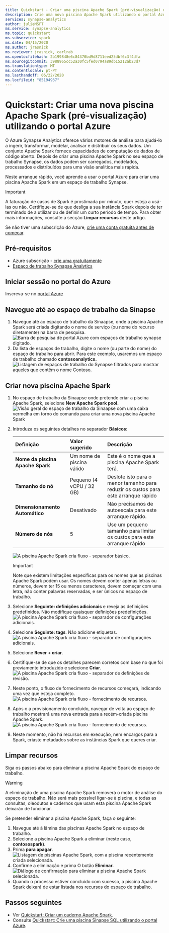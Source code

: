 ```yaml
---
title: Quickstart - Criar uma piscina Apache Spark (pré-visualização) utilizando o portal Azure
description: Crie uma nova piscina Apache Spark utilizando o portal Azure seguindo os passos deste guia.
services: synapse-analytics
author: julieMSFT
ms.service: synapse-analytics
ms.topic: quickstart
ms.subservice: spark
ms.date: 04/15/2020
ms.author: jrasnick
ms.reviewer: jrasnick, carlrab
ms.openlocfilehash: 2b199848e6c84370bd9d8711eed25dbf6c3f4dfa
ms.sourcegitcommit: 3988965cc52a30fc5fed0794a89db15212ab23d7
ms.translationtype: MT
ms.contentlocale: pt-PT
ms.lasthandoff: 06/22/2020
ms.locfileid: "85194937"
---
```

# <a name="quickstart-create-a-new-apache-spark-pool-preview-using-the-azure-portal"></a>Quickstart: Criar uma nova piscina Apache Spark (pré-visualização) utilizando o portal Azure

O Azure Synapse Analytics oferece vários motores de análise para ajudá-lo a ingerir, transformar, modelar, analisar e distribuir os seus dados. Um conjunto Apache Spark fornece capacidades de computação de dados de código aberto. Depois de criar uma piscina Apache Spark no seu espaço de trabalho Synapse, os dados podem ser carregados, modelados, processados e distribuídos para uma visão analítica mais rápida.

Neste arranque rápido, você aprende a usar o portal Azure para criar uma piscina Apache Spark em um espaço de trabalho Synapse.

> [!IMPORTANT]
> A faturação de casos de Spark é prostimada por minuto, quer esteja a usá-las ou não. Certifique-se de que desliga a sua instância Spark depois de ter terminado de a utilizar ou de definir um curto período de tempo. Para obter mais informações, consulte a secção **Limpar recursos** deste artigo.

Se não tiver uma subscrição do Azure, [crie uma conta gratuita antes de começar](https://azure.microsoft.com/free/).

## <a name="prerequisites"></a>Pré-requisitos

- Azure subscrição - [crie uma gratuitamente](https://azure.microsoft.com/free/)
- [Espaço de trabalho Synapse Analytics](quickstart-create-workspace.md)

## <a name="sign-in-to-the-azure-portal"></a>Iniciar sessão no portal do Azure

Inscreva-se no [portal Azure](https://portal.azure.com/)

## <a name="navigate-to-the-synapse-workspace"></a>Navegue até ao espaço de trabalho da Sinapse 
1. Navegue até ao espaço de trabalho da Sinaapse, onde a piscina Apache Spark será criada digitando o nome de serviço (ou nome do recurso diretamente) na barra de pesquisa.
![Barra de pesquisa de portal Azure com espaços de trabalho synapse digitado.](media/quickstart-create-sql-pool/create-sql-pool-00a.png)
1. Da lista de espaços de trabalho, digite o nome (ou parte do nome) do espaço de trabalho para abrir. Para este exemplo, usaremos um espaço de trabalho chamado **contosoanalytics.**
![Listagem de espaços de trabalho do Synapse filtrados para mostrar aqueles que contêm o nome Contoso.](media/quickstart-create-sql-pool/create-sql-pool-00b.png)


## <a name="create-new-apache-spark-pool"></a>Criar nova piscina Apache Spark

1. No espaço de trabalho da Sinaapse onde pretende criar a piscina Apache Spark, selecione **New Apache Spark pool.**
    ![Visão geral do espaço de trabalho da Sinaapse com uma caixa vermelha em torno do comando para criar uma nova piscina Apache Spark](media/quickstart-create-apache-spark-pool/create-spark-pool-portal-01.png)
2. Introduza os seguintes detalhes no separador **Básicos:**

    |Definição | Valor sugerido | Descrição |
    | :------ | :-------------- | :---------- |
    | **Nome da piscina Apache Spark** | Um nome de piscina válido | Este é o nome que a piscina Apache Spark terá. |
    | **Tamanho do nó** | Pequeno (4 vCPU / 32 GB) | Deslote isto para o menor tamanho para reduzir os custos para este arranque rápido |
    | **Dimensionamento Automático** | Desativado | Não precisamos de autoescala para este arranque rápido. |
    | **Número de nós** | 5 | Use um pequeno tamanho para limitar os custos para este arranque rápido |


    ![A piscina Apache Spark cria fluxo - separador básico.](media/quickstart-create-apache-spark-pool/create-spark-pool-portal-02.png)
    > [!IMPORTANT]
    > Note que existem limitações específicas para os nomes que as piscinas Apache Spark podem usar. Os nomes devem conter apenas letras ou números, devem ter 15 ou menos caracteres, devem começar com uma letra, não conter palavras reservadas, e ser únicos no espaço de trabalho.

3. Selecione **Seguinte: definições adicionais** e reveja as definições predefinidos. Não modifique quaisquer definições predefinições.
    ![A piscina Apache Spark cria fluxo - separador de configurações adicionais.](media/quickstart-create-apache-spark-pool/create-spark-pool-portal-03.png)

4. Selecione **Seguinte: tags**. Não adicione etiquetas.
    ![A piscina Apache Spark cria fluxo - separador de configurações adicionais.](media/quickstart-create-apache-spark-pool/create-spark-pool-03-tags.png)

5. Selecione **Rever + criar**.

6. Certifique-se de que os detalhes parecem corretos com base no que foi previamente introduzido e selecione **Criar**.
    ![A piscina Apache Spark cria fluxo - separador de definições de revisão.](media/quickstart-create-apache-spark-pool/create-spark-pool-portal-05.png)

7. Neste ponto, o fluxo de fornecimento de recursos começará, indicando uma vez que esteja completo.
    ![A piscina Apache Spark cria fluxo - fornecimento de recursos.](media/quickstart-create-apache-spark-pool/create-spark-pool-portal-06.png)

8. Após o a provisionamento concluído, navegar de volta ao espaço de trabalho mostrará uma nova entrada para a recém-criada piscina Apache Spark.
    ![A piscina Apache Spark cria fluxo - fornecimento de recursos.](media/quickstart-create-apache-spark-pool/create-spark-pool-portal-07.png)

9. Neste momento, não há recursos em execução, nem encargos para a Spark, criaste metadados sobre as instâncias Spark que queres criar.

## <a name="clean-up-resources"></a>Limpar recursos

Siga os passos abaixo para eliminar a piscina Apache Spark do espaço de trabalho.
> [!WARNING]
> A eliminação de uma piscina Apache Spark removerá o motor de análise do espaço de trabalho. Não será mais possível ligar-se à piscina, e todas as consultas, oleodutos e cadernos que usam esta piscina Apache Spark deixarão de funcionar.

Se pretender eliminar a piscina Apache Spark, faça o seguinte:

1. Navegue até à lâmina das piscinas Apache Spark no espaço de trabalho.
2. Selecione a piscina Apache Spark a eliminar (neste caso, **contosospark).**
3. Prima **para apagar**.
 ![Listagem de piscinas Apache Spark, com a piscina recentemente criada selecionada.](media/quickstart-create-apache-spark-pool/create-spark-pool-portal-08.png)
4. Confirme a eliminação e prima O botão **Eliminar.**
 ![Diálogo de confirmação para eliminar a piscina Apache Spark selecionada.](media/quickstart-create-apache-spark-pool/create-spark-pool-portal-10.png)
5. Quando o processo estiver concluído com sucesso, a piscina Apache Spark deixará de estar listada nos recursos do espaço de trabalho.

## <a name="next-steps"></a>Passos seguintes

- Ver [Quickstart: Criar um caderno Apache Spark](quickstart-apache-spark-notebook.md).
- Consulte [Quickstart: Crie uma piscina Sinapse SQL utilizando o portal Azure](quickstart-create-sql-pool-portal.md).
